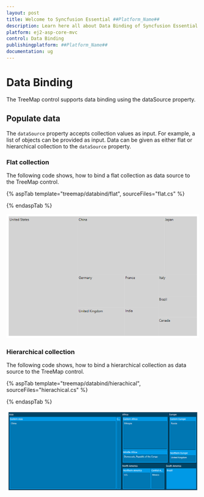 ```yaml
---
layout: post
title: Welcome to Syncfusion Essential ##Platform_Name##
description: Learn here all about Data Binding of Syncfusion Essential ##Platform_Name## widgets based on HTML5 and jQuery.
platform: ej2-asp-core-mvc
control: Data Binding
publishingplatform: ##Platform_Name##
documentation: ug
---
```


# Data Binding

The TreeMap control supports data binding using the dataSource property.

## Populate data

The `dataSource` property accepts collection values as input. For example, a list of objects can be provided as input. Data can be given as either flat or hierarchical collection to the `dataSource` property.

<!-- markdownlint-disable MD036 -->

### Flat collection

The following code shows, how to bind a flat collection as data source to the TreeMap control.

{% aspTab template="treemap/databind/flat", sourceFiles="flat.cs" %}

{% endaspTab %}

![TreeMap with flat data](./images/Databinding/flatcollection.png)

### Hierarchical collection

The following code shows, how to bind a hierarchical collection as data source to the TreeMap control.

<!-- markdownlint-disable MD010 -->

{% aspTab template="treemap/databind/hierachical", sourceFiles="hierachical.cs" %}

{% endaspTab %}

![TreeMap with hierarchical data](./images/Databinding/Hierarchical.png)